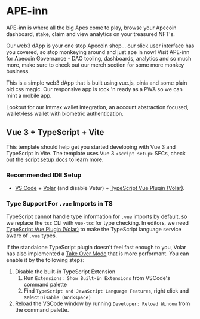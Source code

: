 # APE-inn

APE-inn is where all the big Apes come to play, browse your Apecoin dashboard, stake, claim and view analytics on your treasured NFT's.

Our web3 dApp is your one stop Apecoin shop... our slick user interface has you covered, so stop monkeying around and just ape in now!
Visit APE-inn for Apecoin Governance - DAO tooling, dashboards, analytics and so much more, make sure to check out our merch section for some more monkey business.

This is a simple web3 dApp that is built using vue.js, pinia and some plain old css magic. 
Our responsive app is rock 'n ready as a PWA so we can mint a mobile app.

Lookout for our Intmax wallet integration, an account abstraction focused, wallet-less wallet with biometric authentication.

## Vue 3 + TypeScript + Vite

This template should help get you started developing with Vue 3 and TypeScript in Vite. The template uses Vue 3 `<script setup>` SFCs, check out the [script setup docs](https://v3.vuejs.org/api/sfc-script-setup.html#sfc-script-setup) to learn more.

### Recommended IDE Setup

- [VS Code](https://code.visualstudio.com/) + [Volar](https://marketplace.visualstudio.com/items?itemName=Vue.volar) (and disable Vetur) + [TypeScript Vue Plugin (Volar)](https://marketplace.visualstudio.com/items?itemName=Vue.vscode-typescript-vue-plugin).

### Type Support For `.vue` Imports in TS

TypeScript cannot handle type information for `.vue` imports by default, so we replace the `tsc` CLI with `vue-tsc` for type checking. In editors, we need [TypeScript Vue Plugin (Volar)](https://marketplace.visualstudio.com/items?itemName=Vue.vscode-typescript-vue-plugin) to make the TypeScript language service aware of `.vue` types.

If the standalone TypeScript plugin doesn't feel fast enough to you, Volar has also implemented a [Take Over Mode](https://github.com/johnsoncodehk/volar/discussions/471#discussioncomment-1361669) that is more performant. You can enable it by the following steps:

1. Disable the built-in TypeScript Extension
   1. Run `Extensions: Show Built-in Extensions` from VSCode's command palette
   2. Find `TypeScript and JavaScript Language Features`, right click and select `Disable (Workspace)`
2. Reload the VSCode window by running `Developer: Reload Window` from the command palette.

